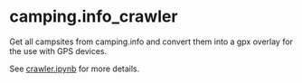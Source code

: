 # camping.info_crawler
Get all campsites from camping.info and convert them into a gpx overlay for the use with GPS devices. 

See [crawler.ipynb](crawler.ipynb) for more details. 
